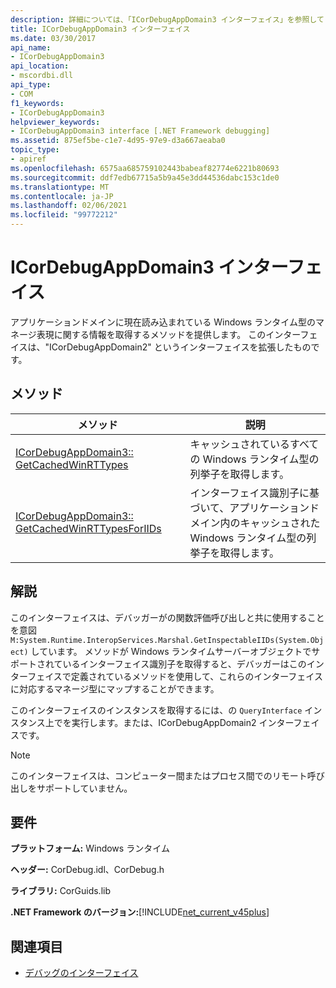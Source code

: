 ```yaml
---
description: 詳細については、「ICorDebugAppDomain3 インターフェイス」を参照してください。
title: ICorDebugAppDomain3 インターフェイス
ms.date: 03/30/2017
api_name:
- ICorDebugAppDomain3
api_location:
- mscordbi.dll
api_type:
- COM
f1_keywords:
- ICorDebugAppDomain3
helpviewer_keywords:
- ICorDebugAppDomain3 interface [.NET Framework debugging]
ms.assetid: 875ef5be-c1e7-4d95-97e9-d3a667aeaba0
topic_type:
- apiref
ms.openlocfilehash: 6575aa685759102443babeaf82774e6221b80693
ms.sourcegitcommit: ddf7edb67715a5b9a45e3dd44536dabc153c1de0
ms.translationtype: MT
ms.contentlocale: ja-JP
ms.lasthandoff: 02/06/2021
ms.locfileid: "99772212"
---
```

# <a name="icordebugappdomain3-interface"></a>ICorDebugAppDomain3 インターフェイス

アプリケーションドメインに現在読み込まれている Windows ランタイム型のマネージ表現に関する情報を取得するメソッドを提供します。 このインターフェイスは、"ICorDebugAppDomain2" というインターフェイスを拡張したものです。  
  
## <a name="methods"></a>メソッド  
  
|メソッド|説明|  
|------------|-----------------|  
|[ICorDebugAppDomain3:: GetCachedWinRTTypes](icordebugappdomain3-getcachedwinrttypes-method.md)|キャッシュされているすべての Windows ランタイム型の列挙子を取得します。|  
|[ICorDebugAppDomain3:: GetCachedWinRTTypesForIIDs](icordebugappdomain3-getcachedwinrttypesforiids-method.md)|インターフェイス識別子に基づいて、アプリケーションドメイン内のキャッシュされた Windows ランタイム型の列挙子を取得します。|  
  
## <a name="remarks"></a>解説  

 このインターフェイスは、デバッガーがの関数評価呼び出しと共に使用することを意図 `M:System.Runtime.InteropServices.Marshal.GetInspectableIIDs(System.Object)` しています。 メソッドが Windows ランタイムサーバーオブジェクトでサポートされているインターフェイス識別子を取得すると、デバッガーはこのインターフェイスで定義されているメソッドを使用して、これらのインターフェイスに対応するマネージ型にマップすることができます。  
  
 このインターフェイスのインスタンスを取得するには、の `QueryInterface` インスタンス上でを実行します。または、ICorDebugAppDomain2 インターフェイスです。  
  
> [!NOTE]
> このインターフェイスは、コンピューター間またはプロセス間でのリモート呼び出しをサポートしていません。  
  
## <a name="requirements"></a>要件  

 **プラットフォーム:** Windows ランタイム  
  
 **ヘッダー:** CorDebug.idl、CorDebug.h  
  
 **ライブラリ:** CorGuids.lib  
  
 **.NET Framework のバージョン:**[!INCLUDE[net_current_v45plus](../../../../includes/net-current-v45plus-md.md)]  
  
## <a name="see-also"></a>関連項目

- [デバッグのインターフェイス](debugging-interfaces.md)
